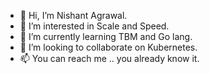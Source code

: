 - 👋 Hi, I’m Nishant Agrawal.
- 👀 I’m interested in Scale and Speed.
- 🌱 I’m currently learning TBM and Go lang.
- 💞️ I’m looking to collaborate on Kubernetes.
- 📫 You can reach me .. you already know it.

<!---
nisagrawal/nisagrawal is a ✨ special ✨ repository because its `README.md` (this file) appears on your GitHub profile.
You can click the Preview link to take a look at your changes.
--->
